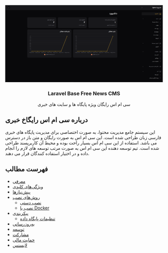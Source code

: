 <div align="center" style="text-align: center">
    <img src="images/Screenshot.png" alt="Free News CMS"/>
    <h3>Laravel Base Free News CMS</h3>
    <p>
    سی ام اس رایگان ویژه پایگاه ها و سایت های خبری
    </p>
</div>

## درباره سی ام اس رایگاخ خبری
این سیستم جامع مدیریت محتوا، به صورت اختصاصی برای مدیریت پایگاه های خبری فارسی زبان طراحی شده است. این سی ام اس به صورت رایگان و متن باز در دسترس می باشد. استفاده از این سی ام اس بسیار راحت بوده و محیط آن کاربرپسند طراحی شده است. تیم توسعه دهنده این سی ام اس به صورت مرتب توسعه های لازم را انجام داده و در اختیار استفاده کنندگان قرار می دهند.

## فهرست مطالب

- [معرفی](#معرفی)
- [ویژگی‌های کلیدی](#ویژگی‌های-کلیدی)
- [پیش‌نیازها](#پیش‌نیازها)
- [روش‌های نصب](#روش‌های-نصب)  
  - [نصب دستی](#نصب-دستی)
  - [نصب با Docker](#نصب-با-docker)
- [پیکربندی](#پیکربندی)
  - [تنظیمات پایگاه داده](#تنظیمات-پایگاه-داده)  
- [به‌روزرسانی](#به‌روزرسانی)
- [توسعه](#توسعه)
- [مشارکت](#مشارکت)
- [حمایت مالی](#حمایت-مالی)
- [لایسنس](#لایسنس)

